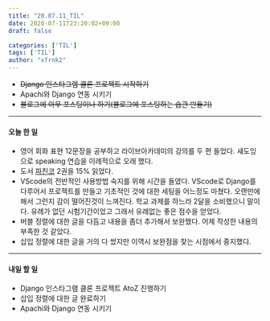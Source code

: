 ```yaml
---
title: "20.07.11_TIL"
date: 2020-07-11T23:20:02+09:00
draft: false

categories: ['TIL']
tags: ['TIL']
author: "xfrnk2"
---
```

+ ~~Django 인스타그램 클론 프로젝트 시작하기~~
+ Apachi와 Django 연동 시키기
+ ~~블로그에 아무 포스팅이나 하기(블로그에 포스팅하는 습관 만들기)~~
---  
#### 오늘 한 일
+ 영어 회화 표현 12문장을 공부하고 라이브아카데미의 강의를 두 편 들었다. 섀도잉으로 speaking 연습을 이례적으로 오래 했다. 
+ 도서 [파친코](http://www.yes24.com/Product/Goods/59382266) 2권을 15% 읽었다.
+ VScode의 전반적인 사용방법 숙지를 위해 시간을 들였다. VScode로 Django를 다루어서 프로젝트를 만들고 기초적인 것에 대한 세팅을 어느정도 마쳤다. 오랜만에 해서 그런지 감이 떨어진것이 느껴진다. 학교 과제를 하느라 2달을 소비했으니 말이다. 유례가 없던 시험기간이었고 그래서 유례없는 좋은 점수을 얻었다.
+ 버블 정렬에 대한 글을 다듬고 내용을 좀더 추가해서 보완했다. 어제 작성한 내용의 부족한 것 같았다.
+ 삽입 정렬에 대한 글을 거의 다 썼지만 이역시 보완점을 찾는 시점에서 중지했다. 

---   
#### 내일 할 일 
+ Django 인스타그램 클론 프로젝트 AtoZ 진행하기
+ 삽입 정렬에 대한 글 완료하기
+ Apachi와 Django 연동 시키기